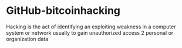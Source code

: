 # GitHub-bitcoinhacking
Hacking is the act of identifying an exploiting weakness in a computer system or network usually to gain unauthorized access 2 personal or organization data 
